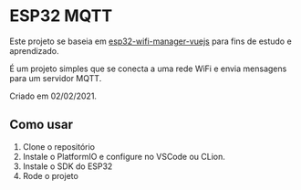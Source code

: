 # ESP32 MQTT

Este projeto se baseia em [esp32-wifi-manager-vuejs](https://github.com/giobauermeister/esp32-wifi-manager-vuejs) para fins de estudo e aprendizado.

É um projeto simples que se conecta a uma rede WiFi e envia mensagens para um servidor MQTT.

Criado em 02/02/2021.

## Como usar

1. Clone o repositório
2. Instale o PlatformIO e configure no VSCode ou CLion.
3. Instale o SDK do ESP32
4. Rode o projeto